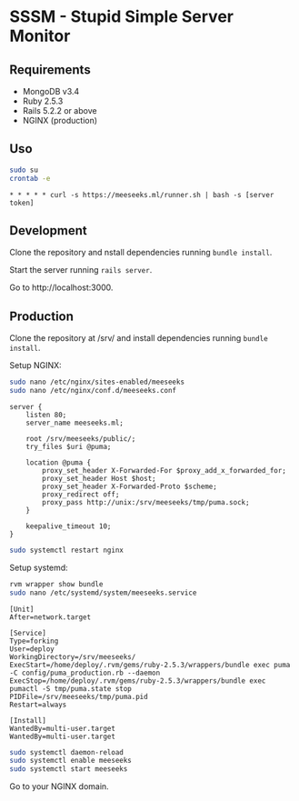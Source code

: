 # SSSM - Stupid Simple Server Monitor

## Requirements

- MongoDB v3.4
- Ruby 2.5.3
- Rails 5.2.2 or above
- NGINX (production)

## Uso

```bash
sudo su
crontab -e
```

```text
* * * * * curl -s https://meeseeks.ml/runner.sh | bash -s [server token]
```

## Development

Clone the repository and nstall dependencies running ```bundle install```.

Start the server running ```rails server```.

Go to http://localhost:3000.

## Production

Clone the repository at /srv/ and install dependencies running ```bundle install```.

Setup NGINX:

```bash
sudo nano /etc/nginx/sites-enabled/meeseeks
sudo nano /etc/nginx/conf.d/meeseeks.conf
```

```text
server {
	listen 80;
	server_name meeseeks.ml;

	root /srv/meeseeks/public/;
	try_files $uri @puma;

	location @puma {
		proxy_set_header X-Forwarded-For $proxy_add_x_forwarded_for;
		proxy_set_header Host $host;
		proxy_set_header X-Forwarded-Proto $scheme;
		proxy_redirect off;
		proxy_pass http://unix:/srv/meeseeks/tmp/puma.sock;
	}

	keepalive_timeout 10;
}
```

```bash
sudo systemctl restart nginx
```

Setup systemd:

```bash
rvm wrapper show bundle
sudo nano /etc/systemd/system/meeseeks.service
```

```text
[Unit]
After=network.target

[Service]
Type=forking
User=deploy
WorkingDirectory=/srv/meeseeks/
ExecStart=/home/deploy/.rvm/gems/ruby-2.5.3/wrappers/bundle exec puma -C config/puma_production.rb --daemon
ExecStop=/home/deploy/.rvm/gems/ruby-2.5.3/wrappers/bundle exec pumactl -S tmp/puma.state stop
PIDFile=/srv/meeseeks/tmp/puma.pid
Restart=always

[Install]
WantedBy=multi-user.target
WantedBy=multi-user.target
```

```bash
sudo systemctl daemon-reload
sudo systemctl enable meeseeks
sudo systemctl start meeseeks
```

Go to your NGINX domain.